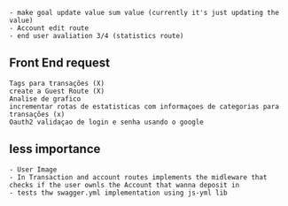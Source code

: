 
    - make goal update value sum value (currently it's just updating the value)
    - Account edit route
    - end user avaliation 3/4 (statistics route)

## Front End request

    Tags para transações (X)
    create a Guest Route (X)
    Analise de grafico
    incrementar rotas de estatisticas com informaçoes de categorias para transações (x)
    Oauth2 validaçao de login e senha usando o google 

## less importance

    - User Image
    - In Transaction and account routes implements the midleware that checks if the user ownls the Account that wanna deposit in 
    - tests thw swagger.yml implementation using js-yml lib